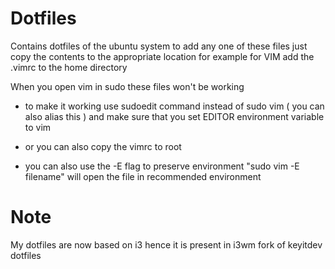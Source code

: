 # Dotfiles
Contains dotfiles of the ubuntu system
to add any one of these files just copy the contents to the appropriate location
for example for VIM add the .vimrc to the home directory

When you open vim in sudo these files won't be working
- to make it working use sudoedit command instead of sudo vim ( you can also alias this )
and make sure that you set EDITOR environment variable to vim

- or you can also copy the vimrc to root

- you can also use the -E flag to preserve environment "sudo vim -E filename" 
will open the file in recommended environment


# Note
My dotfiles are now based on i3 hence it is present in i3wm fork of keyitdev dotfiles
